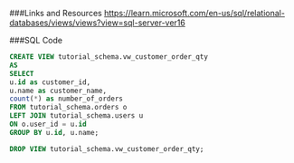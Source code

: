 ###Links and Resources
https://learn.microsoft.com/en-us/sql/relational-databases/views/views?view=sql-server-ver16

###SQL Code
```sql
CREATE VIEW tutorial_schema.vw_customer_order_qty
AS
SELECT
u.id as customer_id,
u.name as customer_name,
count(*) as number_of_orders
FROM tutorial_schema.orders o
LEFT JOIN tutorial_schema.users u
ON o.user_id = u.id
GROUP BY u.id, u.name;
```

```sql
DROP VIEW tutorial_schema.vw_customer_order_qty;
```